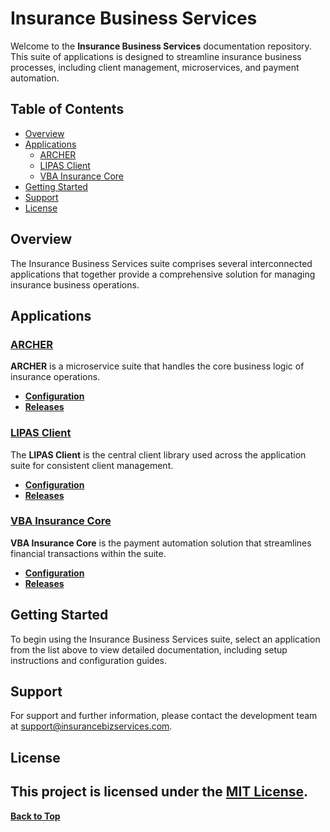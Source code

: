# Insurance Business Services
Welcome to the **Insurance Business Services** documentation repository. This suite of applications is designed to streamline insurance business processes, including client management, microservices, and payment automation.
## Table of Contents
- [Overview](#overview)
- [Applications](#applications)
  - [ARCHER](./ARCHER/ARCHER.md)
  - [LIPAS Client](./LIPAS-Client/LIPAS-Client.md)
  - [VBA Insurance Core](./VBA-INSURANCE-CORE/VBA-INSURANCE-CORE.md)
- [Getting Started](#getting-started)
- [Support](#support)
- [License](#license)
## Overview
The Insurance Business Services suite comprises several interconnected applications that together provide a comprehensive solution for managing insurance business operations.
## Applications
### [ARCHER](./ARCHER/ARCHER.md)
**ARCHER** is a microservice suite that handles the core business logic of insurance operations.
- **[Configuration](./ARCHER/Configuration/Archer.Configuration.md)**
- **[Releases](./ARCHER/Releases/Archer.Release.md)**
### [LIPAS Client](./LIPAS-Client/LIPAS-Client.md)
The **LIPAS Client** is the central client library used across the application suite for consistent client management.
- **[Configuration](./LIPAS-Client/Configuration/LIPAS-Client.Configuration.md)**
- **[Releases](./LIPAS-Client/Releases/LIPAS-Client.Release.md)**
### [VBA Insurance Core](./VBA-INSURANCE-CORE/VBA-INSURANCE-CORE.md)
**VBA Insurance Core** is the payment automation solution that streamlines financial transactions within the suite.
- **[Configuration](./VBA-INSURANCE-CORE/Configuration/VBA-INSURANCE-CORE.Configuration.md)**
- **[Releases](./VBA-INSURANCE-CORE/Releases/VBA-INSURANCE-CORE.Release.md)**
## Getting Started
To begin using the Insurance Business Services suite, select an application from the list above to view detailed documentation, including setup instructions and configuration guides.
## Support
For support and further information, please contact the development team at [support@insurancebizservices.com](mailto:support@insurancebizservices.com).
## License
This project is licensed under the [MIT License](LICENSE).
---
**[Back to Top](#insurance-business-services)**
